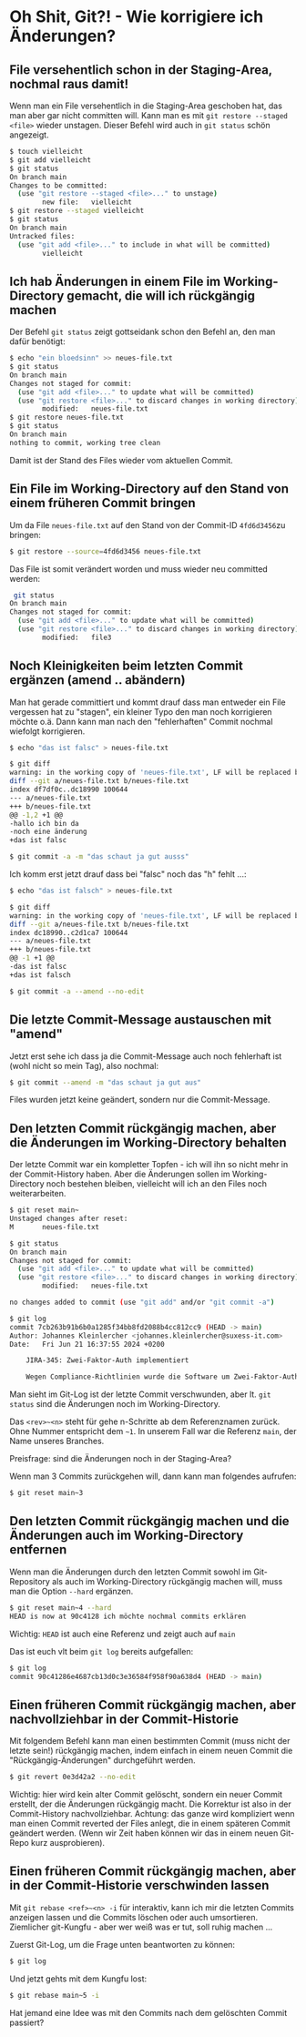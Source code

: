 # Oh Shit, Git?! - Wie korrigiere ich Änderungen?

## File versehentlich schon in der Staging-Area, nochmal raus damit!

Wenn man ein File versehentlich in die Staging-Area geschoben hat, das man aber gar nicht committen will. Kann man es mit `git restore --staged <file>` wieder unstagen.
Dieser Befehl wird auch in `git status` schön angezeigt.

```bash
$ touch vielleicht
$ git add vielleicht
$ git status
On branch main
Changes to be committed:
  (use "git restore --staged <file>..." to unstage)
        new file:   vielleicht
$ git restore --staged vielleicht
$ git status
On branch main
Untracked files:
  (use "git add <file>..." to include in what will be committed)
        vielleicht
```

## Ich hab Änderungen in einem File im Working-Directory gemacht, die will ich rückgängig machen

Der Befehl `git status` zeigt gottseidank schon den Befehl an, den man dafür benötigt:

```bash
$ echo "ein bloedsinn" >> neues-file.txt
$ git status
On branch main
Changes not staged for commit:
  (use "git add <file>..." to update what will be committed)
  (use "git restore <file>..." to discard changes in working directory)
        modified:   neues-file.txt
$ git restore neues-file.txt
$ git status
On branch main
nothing to commit, working tree clean
```

Damit ist der Stand des Files wieder vom aktuellen Commit.

## Ein File im Working-Directory auf den Stand von einem früheren Commit bringen

Um da File `neues-file.txt` auf den Stand von der Commit-ID `4fd6d3456`zu bringen:

```bash
$ git restore --source=4fd6d3456 neues-file.txt
```

Das File ist somit verändert worden und muss wieder neu committed werden:

```bash
 git status
On branch main
Changes not staged for commit:
  (use "git add <file>..." to update what will be committed)
  (use "git restore <file>..." to discard changes in working directory)
        modified:   file3
```


## Noch Kleinigkeiten beim letzten Commit ergänzen (amend .. abändern)

Man hat gerade committiert und kommt drauf dass man entweder
ein File vergessen hat zu "stagen", ein kleiner Typo den man noch korrigieren möchte o.ä.
Dann kann man nach den "fehlerhaften" Commit nochmal wiefolgt korrigieren.

```bash
$ echo "das ist falsc" > neues-file.txt

$ git diff
warning: in the working copy of 'neues-file.txt', LF will be replaced by CRLF the next time Git touches it
diff --git a/neues-file.txt b/neues-file.txt
index df7df0c..dc18990 100644
--- a/neues-file.txt
+++ b/neues-file.txt
@@ -1,2 +1 @@
-hallo ich bin da
-noch eine änderung
+das ist falsc

$ git commit -a -m "das schaut ja gut ausss"
```

Ich komm erst jetzt drauf dass bei "falsc" noch das "h" fehlt ...:

```bash
$ echo "das ist falsch" > neues-file.txt

$ git diff
warning: in the working copy of 'neues-file.txt', LF will be replaced by CRLF the next time Git touches it
diff --git a/neues-file.txt b/neues-file.txt
index dc18990..c2d1ca7 100644
--- a/neues-file.txt
+++ b/neues-file.txt
@@ -1 +1 @@
-das ist falsc
+das ist falsch

$ git commit -a --amend --no-edit
```

## Die letzte Commit-Message austauschen mit "amend"

Jetzt erst sehe ich dass ja die Commit-Message auch noch fehlerhaft ist (wohl nicht so mein Tag),
also nochmal:

```bash
$ git commit --amend -m "das schaut ja gut aus"
```

Files wurden jetzt keine geändert, sondern nur die Commit-Message.

## Den letzten Commit rückgängig machen, aber die Änderungen im Working-Directory behalten

Der letzte Commit war ein kompletter Topfen - ich will ihn so nicht mehr in der Commit-History haben.
Aber die Änderungen sollen im Working-Directory noch bestehen bleiben, vielleicht will ich an den Files noch weiterarbeiten.

```bash
$ git reset main~
Unstaged changes after reset:
M       neues-file.txt

$ git status
On branch main
Changes not staged for commit:
  (use "git add <file>..." to update what will be committed)
  (use "git restore <file>..." to discard changes in working directory)
        modified:   neues-file.txt

no changes added to commit (use "git add" and/or "git commit -a")

$ git log
commit 7cb263b91b6b0a1285f34bb8fd2088b4cc812cc9 (HEAD -> main)
Author: Johannes Kleinlercher <johannes.kleinlercher@suxess-it.com>
Date:   Fri Jun 21 16:37:55 2024 +0200

    JIRA-345: Zwei-Faktor-Auth implementiert

    Wegen Compliance-Richtlinien wurde die Software um Zwei-Faktor-Auth erweitert.
```

Man sieht im Git-Log ist der letzte Commit verschwunden, aber lt. `git status` sind die Änderungen noch im Working-Directory.

Das `<rev>~<n>` steht für gehe n-Schritte ab dem Referenznamen zurück. Ohne Nummer entspricht dem `~1`. In unserem Fall war die Referenz `main`, der Name unseres Branches.

Preisfrage: sind die Änderungen noch in der Staging-Area?



Wenn man 3 Commits zurückgehen will, dann kann man folgendes aufrufen:

```bash
$ git reset main~3
```

## Den letzten Commit rückgängig machen und die Änderungen auch im Working-Directory entfernen

Wenn man die Änderungen durch den letzten Commit sowohl im Git-Repository als auch im Working-Directory rückgängig machen will,
muss man die Option `--hard` ergänzen.

```bash
$ git reset main~4 --hard
HEAD is now at 90c4128 ich möchte nochmal commits erklären
```

Wichtig: `HEAD` ist auch eine Referenz und zeigt auch auf `main`

Das ist euch vlt beim `git log` bereits aufgefallen:

```bash
$ git log
commit 90c41286e4687cb13d0c3e36584f958f90a638d4 (HEAD -> main)
```

## Einen früheren Commit rückgängig machen, aber nachvollziehbar in der Commit-Historie

Mit folgendem Befehl kann man einen bestimmten Commit (muss nicht der letzte sein!) rückgängig machen,
indem einfach in einem neuen Commit die "Rückgängig-Änderungen" durchgeführt werden.

```bash
$ git revert 0e3d42a2 --no-edit
```

Wichtig: hier wird kein alter Commit gelöscht, sondern ein neuer Commit erstellt, der die Änderungen rückgängig macht. Die Korrektur ist also in der Commit-History nachvollziehbar.
Achtung: das ganze wird kompliziert wenn man einen Commit reverted der Files anlegt, die in einem späteren Commit geändert werden. (Wenn wir Zeit haben können wir das in einem neuen Git-Repo kurz ausprobieren).

## Einen früheren Commit rückgängig machen, aber in der Commit-Historie verschwinden lassen

Mit `git rebase <ref>~<n> -i` für interaktiv, kann ich mir die letzten <n> Commits anzeigen lassen und die Commits löschen oder auch umsortieren.
Ziemlicher git-Kungfu - aber wer weiß was er tut, soll ruhig machen ...

Zuerst Git-Log, um die Frage unten beantworten zu können:
```bash
$ git log
```

Und jetzt gehts mit dem Kungfu lost:
```bash
$ git rebase main~5 -i
```

Hat jemand eine Idee was mit den Commits nach dem gelöschten Commit passiert?
